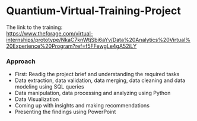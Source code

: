 # Quantium-Virtual-Training-Project

 The link to the training:\
 https://www.theforage.com/virtual-internships/prototype/NkaC7knWtjSbi6aYv/Data%20Analytics%20Virtual%20Experience%20Program?ref=f5FFewgLe4gA52iLY
 
 ### Approach
 
 * First: Readig the project brief and understanding the required tasks
 * Data extraction, data validation, data merging, data cleaning and data modeling using SQL queries
 * Data manipulation, data processing and analyzing using Python
 * Data Visualization 
 * Coming up with insights and making recommendations
 * Presenting the findings using PowerPoint  
